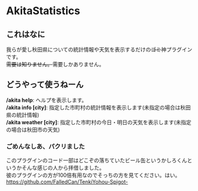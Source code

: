 # AkitaStatistics
## これはなに
我らが愛し秋田県についての統計情報や天気を表示するだけの~~ゴミ~~神プラグインです。<br>
~~需要は知りません。~~需要しかありません。

## どうやって使うねーん
**/akita help**: ヘルプを表示します。<br>
**/akita info [city]**: 指定した市町村の統計情報を表示します(未指定の場合は秋田県の統計情報)<br>
**/akita weather [city]**: 指定した市町村の今日・明日の天気を表示します(未指定の場合は秋田市の天気)

### ごめんなしあ、パクリました
このプラグインのコード一部はどこぞの落ちていたビール缶というかしろくんというかそんな感じの人から拝借しました。<br>
彼のプラグインの方が100倍有用なのでそっちの方を見てください。はい。<br>
https://github.com/FalledCan/TenkiYohou-Spigot-
